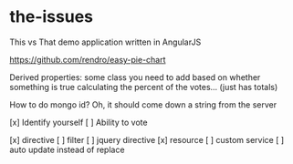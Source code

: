 the-issues
==========

This vs That demo application written in AngularJS



https://github.com/rendro/easy-pie-chart


Derived properties: 
  some class you need to add based on whether something is true
  calculating the percent of the votes... (just has totals)

How to do mongo id? Oh, it should come down a string from the server


[x] Identify yourself
[ ] Ability to vote

[x] directive
[ ] filter
[ ] jquery directive
[x] resource
[ ] custom service
[ ] auto update instead of replace

